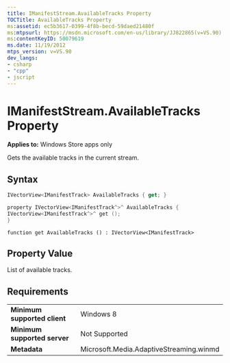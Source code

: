 ```yaml
---
title: IManifestStream.AvailableTracks Property
TOCTitle: AvailableTracks Property
ms:assetid: ec5b3617-0399-4f8b-becd-59daed21480f
ms:mtpsurl: https://msdn.microsoft.com/en-us/library/JJ822865(v=VS.90)
ms:contentKeyID: 50079619
ms.date: 11/19/2012
mtps_version: v=VS.90
dev_langs:
- csharp
- "cpp"
- jscript
---
```


# IManifestStream.AvailableTracks Property

**Applies to:** Windows Store apps only

Gets the available tracks in the current stream.

## Syntax

```csharp
IVectorView<IManifestTrack> AvailableTracks { get; }
```

```cpp
property IVectorView<IManifestTrack^>^ AvailableTracks {
IVectorView<IManifestTrack^>^ get ();
}
```

```jscript
function get AvailableTracks () : IVectorView<IManifestTrack>
```

## Property Value

List of available tracks.

## Requirements

|||
|--- |--- |
|**Minimum supported client**|Windows 8|
|**Minimum supported server**|Not Supported|
|**Metadata**|Microsoft.Media.AdaptiveStreaming.winmd|

